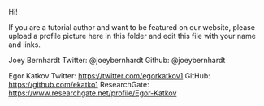 Hi!

If you are a tutorial author and want to be featured on our website, please upload a profile picture here in this folder and edit this file with your name and links.


Joey Bernhardt
Twitter: @joeybernhardt
Github: @joeybernhardt

Egor Katkov
Twitter: https://twitter.com/egorkatkov1
GitHub: https://github.com/ekatko1
ResearchGate: https://www.researchgate.net/profile/Egor-Katkov


